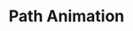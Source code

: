 ---
title: Path Animation
id: path-animation
script: /examples/interaction/path-animation.js
description: This interactive demonstrates how a element can be animated along a path.
input: undefined
tags: undefined
weight: undefined
draft: undefined
---